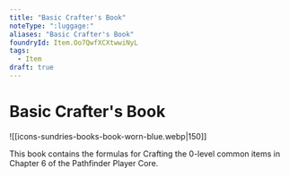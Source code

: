 ```yaml
---
title: "Basic Crafter's Book"
noteType: ":luggage:"
aliases: "Basic Crafter's Book"
foundryId: Item.Oo7QwfXCXtwwiNyL
tags:
  - Item
draft: true
---
```


# Basic Crafter's Book
![[icons-sundries-books-book-worn-blue.webp|150]]

This book contains the formulas for Crafting the 0-level common items in Chapter 6 of the Pathfinder Player Core.
